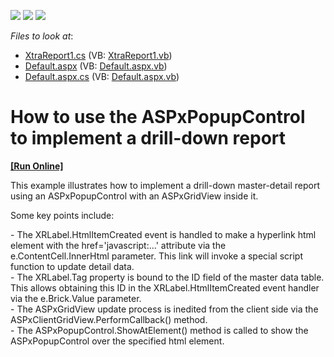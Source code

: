 <!-- default badges list -->
![](https://img.shields.io/endpoint?url=https://codecentral.devexpress.com/api/v1/VersionRange/128604058/13.1.4%2B)
[![](https://img.shields.io/badge/Open_in_DevExpress_Support_Center-FF7200?style=flat-square&logo=DevExpress&logoColor=white)](https://supportcenter.devexpress.com/ticket/details/E1337)
[![](https://img.shields.io/badge/📖_How_to_use_DevExpress_Examples-e9f6fc?style=flat-square)](https://docs.devexpress.com/GeneralInformation/403183)
<!-- default badges end -->
<!-- default file list -->
*Files to look at*:

* [XtraReport1.cs](./CS/WebSite/App_Code/XtraReport1.cs) (VB: [XtraReport1.vb](./VB/WebSite/App_Code/XtraReport1.vb))
* [Default.aspx](./CS/WebSite/Default.aspx) (VB: [Default.aspx.vb](./VB/WebSite/Default.aspx.vb))
* [Default.aspx.cs](./CS/WebSite/Default.aspx.cs) (VB: [Default.aspx.vb](./VB/WebSite/Default.aspx.vb))
<!-- default file list end -->
# How to use the ASPxPopupControl to implement a drill-down report
<!-- run online -->
**[[Run Online]](https://codecentral.devexpress.com/e1337/)**
<!-- run online end -->


<p>This example illustrates how to implement a drill-down master-detail report using an ASPxPopupControl with an ASPxGridView inside it.</p><p>Some key points include:</p><p>- The XRLabel.HtmlItemCreated event is handled to make a hyperlink html element with the href='javascript:...' attribute via the e.ContentCell.InnerHtml parameter. This link will invoke a special script function to update detail data.<br />
- The XRLabel.Tag property is bound to the ID field of the master data table. This allows obtaining this ID in the XRLabel.HtmlItemCreated event handler via the e.Brick.Value parameter.<br />
- The ASPxGridView update process is inedited from the client side via the ASPxClientGridView.PerformCallback() method.<br />
- The ASPxPopupControl.ShowAtElement() method is called to show the ASPxPopupControl over the specified html element.</p>

<br/>


